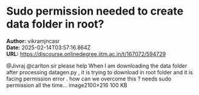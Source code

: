 # Sudo permission needed to create data folder in root?

**Author:** vikramjncasr  
**Date:** 2025-02-14T03:57:16.864Z  
**URL:** https://discourse.onlinedegree.iitm.ac.in/t/167072/594729

@Jivraj @carlton sir please help
When I am downloading the data folder after processing datagen.py , it is trying to download in root folder and it is facing permission error . how can we overcome this ?
needs sudo permission all the time…
image2100×216 100 KB

